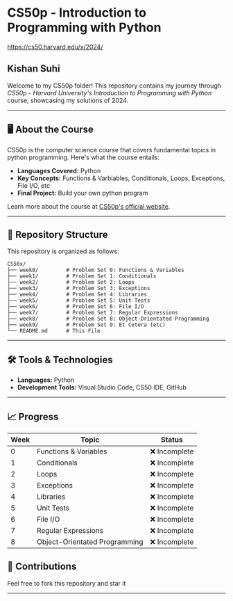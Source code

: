 # CS50p - Introduction to Programming with Python
https://cs50.harvard.edu/x/2024/

## Kishan Suhi
Welcome to my CS50p folder! This repository contains my journey through *CS50p - Harvard University's Introduction to Programming with Python* course, showcasing my solutions of 2024.

---

## 🖥️ About the Course
CS50p is the computer science course that covers fundamental topics in python programming. Here's what the course entails:

- **Languages Covered:** Python
- **Key Concepts:** Functions & Varbiables, Conditionals, Loops, Exceptions, File I/O, etc
- **Final Project:** Build your own python program

Learn more about the course at [CS50p's official website](https://cs50.harvard.edu/python/2022).

---

## 📂 Repository Structure

This repository is organized as follows:

```
CS50x/
├── week0/         # Problem Set 0: Functions & Variables
├── week1/         # Problem Set 1: Conditionals
├── week2/         # Problem Set 2: Loops
├── week3/         # Problem Set 3: Exceptions 
├── week4/         # Problem Set 4: Libraries
├── week5/         # Problem Set 5: Unit Tests
├── week6/         # Problem Set 6: File I/O
├── week7/         # Problem Set 7: Regular Expressions
├── week8/         # Problem Set 8: Object-Orientated Programming
├── week9/         # Problem Set 9: Et Cetera (etc)
└── README.md      # This File
```

---

## 🛠️ Tools & Technologies

- **Languages:** Python
- **Development Tools:** Visual Studio Code, CS50 IDE, GitHub

---

## 📈 Progress

| Week | Topic                            | Status        |
|------|----------------------------------|---------------|
| 0    | Functions & Variables           | ❌ Incomplete   |
| 1    | Conditionals                    | ❌ Incomplete   |
| 2    | Loops                           | ❌ Incomplete   |
| 3    | Exceptions                      | ❌ Incomplete   |
| 4    | Libraries                       | ❌ Incomplete   |
| 5    | Unit Tests                      | ❌ Incomplete   |
| 6    | File I/O                        | ❌ Incomplete   |
| 7    | Regular Expressions             | ❌ Incomplete   |
| 8    | Object-Orientated Programming   | ❌ Incomplete   |



## 🤝 Contributions

Feel free to fork this repository and star it

---

